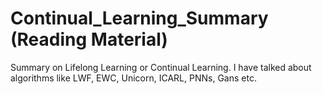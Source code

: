# Continual_Learning_Summary (Reading Material)
Summary on Lifelong Learning or Continual Learning.
I have talked about algorithms like LWF, EWC, Unicorn, ICARL, PNNs, Gans etc.
